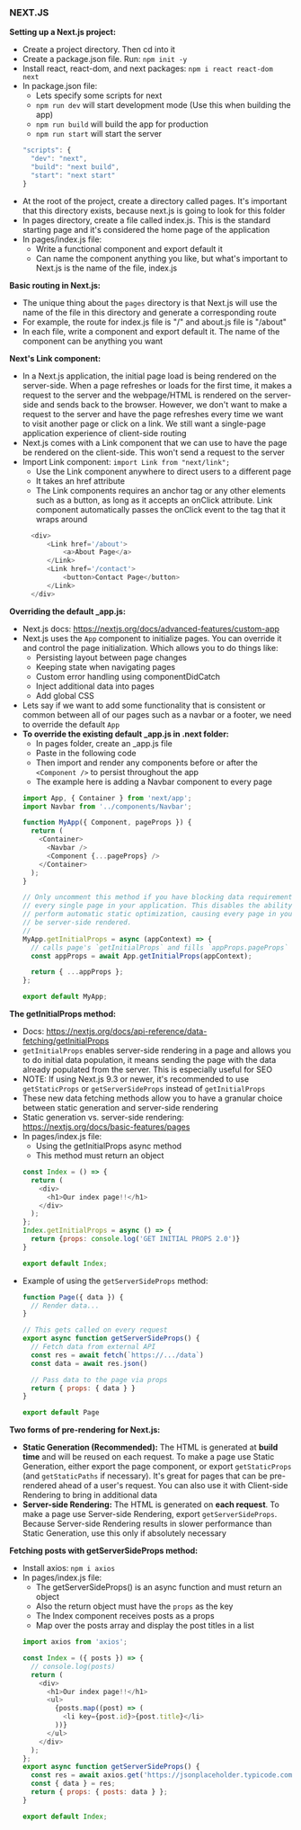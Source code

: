 ### NEXT.JS

**Setting up a Next.js project:**
- Create a project directory. Then cd into it
- Create a package.json file. Run: `npm init -y`
- Install react, react-dom, and next packages: `npm i react react-dom next`
- In package.json file:
  - Lets specify some scripts for next
  - `npm run dev` will start development mode (Use this when building the app)
  - `npm run build` will build the app for production
  - `npm run start` will start the server
  ```js
  "scripts": {
    "dev": "next",
    "build": "next build",
    "start": "next start"
  }
  ```
- At the root of the project, create a directory called pages. It's important that this directory exists, because next.js is going to look for this folder
- In pages directory, create a file called index.js. This is the standard starting page and it's considered the home page of the application
- In pages/index.js file:
  - Write a functional component and export default it
  - Can name the component anything you like, but what's important to Next.js is the name of the file, index.js

**Basic routing in Next.js:**
- The unique thing about the `pages` directory is that Next.js will use the name of the file in this directory and generate a corresponding route
- For example, the route for index.js file is "/" and about.js file is "/about"
- In each file, write a component and export default it. The name of the component can be anything you want

**Next's Link component:**
- In a Next.js application, the initial page load is being rendered on the server-side. When a page refreshes or loads for the first time, it makes a request to the server and the webpage/HTML is rendered on the server-side and sends back to the browser. However, we don't want to make a request to the server and have the page refreshes every time we want to visit another page or click on a link. We still want a single-page application experience of client-side routing
- Next.js comes with a Link component that we can use to have the page be rendered on the client-side. This won't send a request to the server
- Import Link component: `import Link from "next/link";`
  - Use the Link component anywhere to direct users to a different page
  - It takes an href attribute
  - The Link components requires an anchor tag or any other elements such as a button, as long as it accepts an onClick attribute. Link component automatically passes the onClick event to the tag that it wraps around
  ```js
	<div>
		<Link href='/about'>
			<a>About Page</a>
		</Link>
		<Link href='/contact'>
			<button>Contact Page</button>
		</Link>
	</div>
  ```

**Overriding the default _app.js:**
- Next.js docs: https://nextjs.org/docs/advanced-features/custom-app
- Next.js uses the `App` component to initialize pages. You can override it and control the page initialization. Which allows you to do things like:
  - Persisting layout between page changes
  - Keeping state when navigating pages
  - Custom error handling using componentDidCatch
  - Inject additional data into pages
  - Add global CSS
- Lets say if we want to add some functionality that is consistent or common between all of our pages such as a navbar or a footer, we need to override the default `App`
- **To override the existing default _app.js in .next folder:**
  - In pages folder, create an _app.js file
  - Paste in the following code
  - Then import and render any components before or after the `<Component />` to persist throughout the app 
  - The example here is adding a Navbar component to every page
  ```js
  import App, { Container } from 'next/app';
  import Navbar from '../components/Navbar';

  function MyApp({ Component, pageProps }) {
    return (
      <Container>
        <Navbar />
        <Component {...pageProps} />
      </Container>
    );
  }

  // Only uncomment this method if you have blocking data requirements for
  // every single page in your application. This disables the ability to
  // perform automatic static optimization, causing every page in your app to
  // be server-side rendered.
  //
  MyApp.getInitialProps = async (appContext) => {
    // calls page's `getInitialProps` and fills `appProps.pageProps`
    const appProps = await App.getInitialProps(appContext);

    return { ...appProps };
  };

  export default MyApp;
  ```

**The getInitialProps method:**
- Docs: https://nextjs.org/docs/api-reference/data-fetching/getInitialProps
- `getInitialProps` enables server-side rendering in a page and allows you to do initial data population, it means sending the page with the data already populated from the server. This is especially useful for SEO
- NOTE: If using Next.js 9.3 or newer, it's recommended to use `getStaticProps` or `getServerSideProps` instead of `getInitialProps`
- These new data fetching methods allow you to have a granular choice between static generation and server-side rendering
- Static generation vs. server-side rendering: https://nextjs.org/docs/basic-features/pages
- In pages/index.js file:
  - Using the getInitialProps async method
  - This method must return an object
  ```js
  const Index = () => {
    return (
      <div>
        <h1>Our index page!!</h1>
      </div>
    );
  };
  Index.getInitialProps = async () => {
    return {props: console.log('GET INITIAL PROPS 2.0')}
  } 

  export default Index;
  ```
- Example of using the `getServerSideProps` method:
  ```js
  function Page({ data }) {
    // Render data...
  }

  // This gets called on every request
  export async function getServerSideProps() {
    // Fetch data from external API
    const res = await fetch(`https://.../data`)
    const data = await res.json()

    // Pass data to the page via props
    return { props: { data } }
  }

  export default Page
  ```

**Two forms of pre-rendering for Next.js:**
- **Static Generation (Recommended):** The HTML is generated at **build time** and will be reused on each request. To make a page use Static Generation, either export the page component, or export `getStaticProps` (and `getStaticPaths` if necessary). It's great for pages that can be pre-rendered ahead of a user's request. You can also use it with Client-side Rendering to bring in additional data
- **Server-side Rendering:** The HTML is generated on **each request**. To make a page use Server-side Rendering, export `getServerSideProps`. Because Server-side Rendering results in slower performance than Static Generation, use this only if absolutely necessary

**Fetching posts with getServerSideProps method:**
- Install axios: `npm i axios`
- In pages/index.js file:
  - The getServerSideProps() is an async function and must return an object
  - Also the return object must have the `props` as the key
  - The Index component receives posts as a props
  - Map over the posts array and display the post titles in a list
  ```js
  import axios from 'axios';

  const Index = ({ posts }) => {
    // console.log(posts)
    return (
      <div>
        <h1>Our index page!!</h1>
        <ul>
          {posts.map((post) => (
            <li key={post.id}>{post.title}</li>
          ))}
        </ul>
      </div>
    );
  };
  export async function getServerSideProps() {
    const res = await axios.get('https://jsonplaceholder.typicode.com/posts');
    const { data } = res;
    return { props: { posts: data } };
  }

  export default Index;
  ```